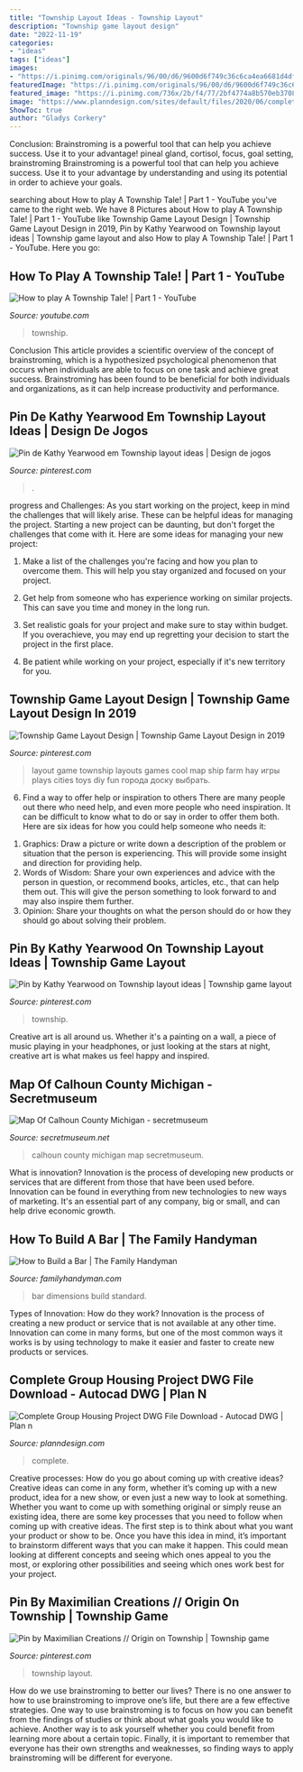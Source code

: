 ```yaml
---
title: "Township Layout Ideas - Township Layout"
description: "Township game layout design"
date: "2022-11-19"
categories:
- "ideas"
tags: ["ideas"]
images:
- "https://i.pinimg.com/originals/96/00/d6/9600d6f749c36c6ca4ea6681d4df6aee.jpg"
featuredImage: "https://i.pinimg.com/originals/96/00/d6/9600d6f749c36c6ca4ea6681d4df6aee.jpg"
featured_image: "https://i.pinimg.com/736x/2b/f4/77/2bf4774a8b570eb370814331258c3350.jpg?b=t"
image: "https://www.planndesign.com/sites/default/files/2020/06/complete-group-housing-project-dwg-file-download.jpg"
ShowToc: true
author: "Gladys Corkery"
---
```



Conclusion: Brainstroming is a powerful tool that can help you achieve success. Use it to your advantage!
pineal gland, cortisol, focus, goal setting, brainstroming
Brainstroming is a powerful tool that can help you achieve success. Use it to your advantage by understanding and using its potential in order to achieve your goals.

	

		
searching about How to play A Township Tale! | Part 1 - YouTube you've came to the right web. We have 8 Pictures about How to play A Township Tale! | Part 1 - YouTube like Township Game Layout Design | Township Game Layout Design in 2019, Pin by Kathy Yearwood on Township layout ideas | Township game layout and also How to play A Township Tale! | Part 1 - YouTube. Here you go:
		
    
## How To Play A Township Tale! | Part 1 - YouTube

<img loading=lazy src="https://i.ytimg.com/vi/0ETtkZ_hHpc/maxresdefault.jpg" onerror="this.onerror=null;this.src='https://tse4.mm.bing.net/th?id=OIP.zMuzjyZCQPpIlKBkY1Gw4wHaEK&amp;pid=15.1';" alt="How to play A Township Tale! | Part 1 - YouTube">

_Source: youtube.com_

>township. 

	

Conclusion
This article provides a scientific overview of the concept of brainstroming, which is a hypothesized psychological phenomenon that occurs when individuals are able to focus on one task and achieve great success. Brainstroming has been found to be beneficial for both individuals and organizations, as it can help increase productivity and performance.

    
## Pin De Kathy Yearwood Em Township Layout Ideas | Design De Jogos

<img loading=lazy src="https://i.pinimg.com/originals/96/00/d6/9600d6f749c36c6ca4ea6681d4df6aee.jpg" onerror="this.onerror=null;this.src='https://tse2.mm.bing.net/th?id=OIP.xgiJY7e-H0ABXQfX59jVlAHaFj&amp;pid=15.1';" alt="Pin de Kathy Yearwood em Township layout ideas | Design de jogos">

_Source: pinterest.com_

>. 

	

progress and Challenges: As you start working on the project, keep in mind the challenges that will likely arise. These can be helpful ideas for managing the project.
Starting a new project can be daunting, but don't forget the challenges that come with it. Here are some ideas for managing your new project:
1. Make a list of the challenges you're facing and how you plan to overcome them. This will help you stay organized and focused on your project.

2. Get help from someone who has experience working on similar projects. This can save you time and money in the long run.

3. Set realistic goals for your project and make sure to stay within budget. If you overachieve, you may end up regretting your decision to start the project in the first place.

4. Be patient while working on your project, especially if it's new territory for you.

    
## Township Game Layout Design | Township Game Layout Design In 2019

<img loading=lazy src="https://i.pinimg.com/736x/2b/f4/77/2bf4774a8b570eb370814331258c3350.jpg?b=t" onerror="this.onerror=null;this.src='https://tse1.mm.bing.net/th?id=OIP.Yal4HlcIdlDYfqoKUOivcwHaFj&amp;pid=15.1';" alt="Township Game Layout Design | Township Game Layout Design in 2019">

_Source: pinterest.com_

>layout game township layouts games cool map ship farm hay игры plays cities toys diy fun города доску выбрать. 

	

6) Find a way to offer help or inspiration to others
There are many people out there who need help, and even more people who need inspiration. It can be difficult to know what to do or say in order to offer them both. Here are six ideas for how you could help someone who needs it: 
1. Graphics: Draw a picture or write down a description of the problem or situation that the person is experiencing. This will provide some insight and direction for providing help. 
2. Words of Wisdom: Share your own experiences and advice with the person in question, or recommend books, articles, etc., that can help them out. This will give the person something to look forward to and may also inspire them further. 
3. Opinion: Share your thoughts on what the person should do or how they should go about solving their problem.

    
## Pin By Kathy Yearwood On Township Layout Ideas | Township Game Layout

<img loading=lazy src="https://i.pinimg.com/736x/51/20/90/5120904ee7bb0d3fb39b790a1f814a13.jpg" onerror="this.onerror=null;this.src='https://tse4.mm.bing.net/th?id=OIP.WlY4MX6wyAwulvH01HY8JQHaFj&amp;pid=15.1';" alt="Pin by Kathy Yearwood on Township layout ideas | Township game layout">

_Source: pinterest.com_

>township. 

	

Creative art is all around us. Whether it's a painting on a wall, a piece of music playing in your headphones, or just looking at the stars at night, creative art is what makes us feel happy and inspired.

    
## Map Of Calhoun County Michigan - Secretmuseum

<img loading=lazy src="https://secretmuseum.net/wp-content/uploads/2019/02/map-of-calhoun-county-michigan-sanborn-maps-michigan-calhoun-county-library-of-congress-of-map-of-calhoun-county-michigan-1.jpg" onerror="this.onerror=null;this.src='https://tse3.mm.bing.net/th?id=OIP.w_E3xjk3GFsd1ol3u0ipNAHaIx&amp;pid=15.1';" alt="Map Of Calhoun County Michigan - secretmuseum">

_Source: secretmuseum.net_

>calhoun county michigan map secretmuseum. 

	

What is innovation?
Innovation is the process of developing new products or services that are different from those that have been used before. Innovation can be found in everything from new technologies to new ways of marketing. It's an essential part of any company, big or small, and can help drive economic growth.

    
## How To Build A Bar | The Family Handyman

<img loading=lazy src="https://cdn2.tmbi.com/TFH/Step-By-Step/FH12SEP_BUIBAR_02.JPG" onerror="this.onerror=null;this.src='https://tse3.mm.bing.net/th?id=OIP.E2ve4EKUiIo5js05vK_1_AAAAA&amp;pid=15.1';" alt="How to Build a Bar | The Family Handyman">

_Source: familyhandyman.com_

>bar dimensions build standard. 

	

Types of Innovation: How do they work?
Innovation is the process of creating a new product or service that is not available at any other time. Innovation can come in many forms, but one of the most common ways it works is by using technology to make it easier and faster to create new products or services.

    
## Complete Group Housing Project DWG File Download - Autocad DWG | Plan N

<img loading=lazy src="https://www.planndesign.com/sites/default/files/2020/06/complete-group-housing-project-dwg-file-download.jpg" onerror="this.onerror=null;this.src='https://tse1.mm.bing.net/th?id=OIP.qSsTMSYUyPYLQnli872SIgHaC7&amp;pid=15.1';" alt="Complete Group Housing Project DWG File Download - Autocad DWG | Plan n">

_Source: planndesign.com_

>complete. 

	

Creative processes: How do you go about coming up with creative ideas?
Creative ideas can come in any form, whether it’s coming up with a new product, idea for a new show, or even just a new way to look at something. Whether you want to come up with something original or simply reuse an existing idea, there are some key processes that you need to follow when coming up with creative ideas. 
The first step is to think about what you want your product or show to be. Once you have this idea in mind, it’s important to brainstorm different ways that you can make it happen. This could mean looking at different concepts and seeing which ones appeal to you the most, or exploring other possibilities and seeing which ones work best for your project.

    
## Pin By Maximilian Creations // Origin On Township | Township Game

<img loading=lazy src="https://i.pinimg.com/736x/ed/34/9b/ed349b75cb5d74f887bc0b9c27dcf452.jpg" onerror="this.onerror=null;this.src='https://tse3.mm.bing.net/th?id=OIP.4bvbhIvgokA9PyOefQRVCAHaFj&amp;pid=15.1';" alt="Pin by Maximilian Creations // Origin on Township | Township game">

_Source: pinterest.com_

>township layout. 

	

How do we use brainstroming to better our lives?
There is no one answer to how to use brainstroming to improve one’s life, but there are a few effective strategies. One way to use brainstroming is to focus on how you can benefit from the findings of studies or think about what goals you would like to achieve. Another way is to ask yourself whether you could benefit from learning more about a certain topic. Finally, it is important to remember that everyone has their own strengths and weaknesses, so finding ways to apply brainstroming will be different for everyone.

